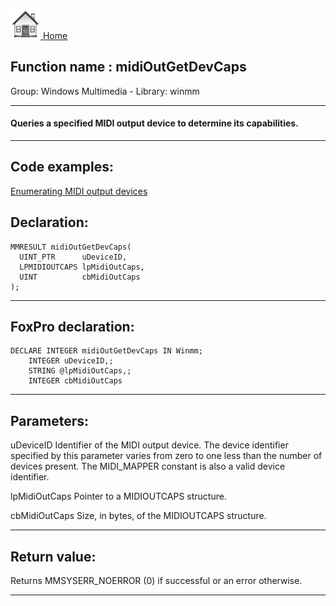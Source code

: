 [<img src="../../images/home.png"> Home ](https://github.com/VFPX/Win32API)  

## Function name : midiOutGetDevCaps
Group: Windows Multimedia - Library: winmm    
***  


#### Queries a specified MIDI output device to determine its capabilities.

***  


## Code examples:
[Enumerating MIDI output devices](../../samples/sample_507.md)  

## Declaration:
```foxpro  
MMRESULT midiOutGetDevCaps(
  UINT_PTR      uDeviceID,
  LPMIDIOUTCAPS lpMidiOutCaps,
  UINT          cbMidiOutCaps
);  
```  
***  


## FoxPro declaration:
```foxpro  
DECLARE INTEGER midiOutGetDevCaps IN Winmm;
	INTEGER uDeviceID,;
	STRING @lpMidiOutCaps,;
	INTEGER cbMidiOutCaps  
```  
***  


## Parameters:
uDeviceID
Identifier of the MIDI output device. The device identifier specified by this parameter varies from zero to one less than the number of devices present. The MIDI_MAPPER constant is also a valid device identifier.

lpMidiOutCaps
Pointer to a MIDIOUTCAPS structure. 

cbMidiOutCaps
Size, in bytes, of the MIDIOUTCAPS structure.
  
***  


## Return value:
Returns MMSYSERR_NOERROR (0) if successful or an error otherwise.  
***  

